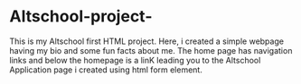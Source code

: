 # Altschool-project-

This is my Altschool first HTML project. Here, i created a simple webpage having my bio and some fun facts about me. The home page has navigation links and below the homepage is a linK leading you to the Altschool Application page i created using html form element.
